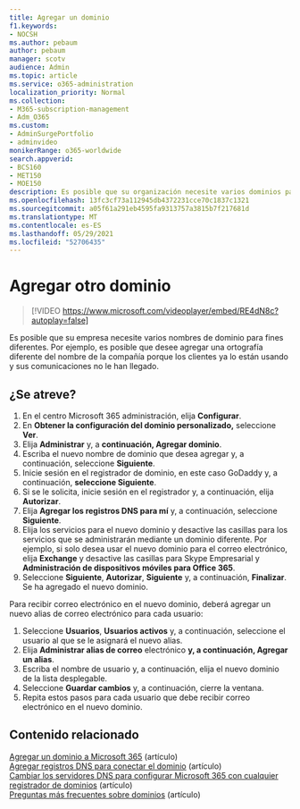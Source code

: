 ```yaml
---
title: Agregar un dominio
f1.keywords:
- NOCSH
ms.author: pebaum
author: pebaum
manager: scotv
audience: Admin
ms.topic: article
ms.service: o365-administration
localization_priority: Normal
ms.collection:
- M365-subscription-management
- Adm_O365
ms.custom:
- AdminSurgePortfolio
- adminvideo
monikerRange: o365-worldwide
search.appverid:
- BCS160
- MET150
- MOE150
description: Es posible que su organización necesite varios dominios para que los clientes puedan encontrarlo. Obtenga información sobre cómo agregar otro dominio a la suscripción.
ms.openlocfilehash: 13fc3cf73a112945db4372231cce70c1837c1321
ms.sourcegitcommit: a05f61a291eb4595fa9313757a3815b7f217681d
ms.translationtype: MT
ms.contentlocale: es-ES
ms.lasthandoff: 05/29/2021
ms.locfileid: "52706435"
---
```

# <a name="add-another-domain"></a>Agregar otro dominio

> [!VIDEO https://www.microsoft.com/videoplayer/embed/RE4dN8c?autoplay=false]

Es posible que su empresa necesite varios nombres de dominio para fines diferentes. Por ejemplo, es posible que desee agregar una ortografía diferente del nombre de la compañía porque los clientes ya lo están usando y sus comunicaciones no le han llegado.

## <a name="try-it"></a>¿Se atreve?

1. En el centro Microsoft 365 administración, elija **Configurar**.
1. En **Obtener la configuración del dominio personalizado,** seleccione **Ver**.
1. Elija **Administrar** y, a **continuación, Agregar dominio**.
1. Escriba el nuevo nombre de dominio que desea agregar y, a continuación, seleccione **Siguiente**.
1. Inicie sesión en el registrador de dominio, en este caso GoDaddy y, a continuación, **seleccione Siguiente**.
1. Si se le solicita, inicie sesión en el registrador y, a continuación, elija **Autorizar**.
1. Elija **Agregar los registros DNS para mí** y, a continuación, seleccione **Siguiente**.
1. Elija los servicios para el nuevo dominio y desactive las casillas para los servicios que se administrarán mediante un dominio diferente. Por ejemplo, si solo desea usar el nuevo dominio para el correo electrónico,  elija **Exchange** y desactive las casillas para Skype Empresarial y **Administración de dispositivos móviles para Office 365**.
1. Seleccione **Siguiente**, **Autorizar**, **Siguiente** y, a continuación, **Finalizar**. Se ha agregado el nuevo dominio.

Para recibir correo electrónico en el nuevo dominio, deberá agregar un nuevo alias de correo electrónico para cada usuario:

1. Seleccione **Usuarios**, **Usuarios activos** y, a continuación, seleccione el usuario al que se le asignará el nuevo alias.
1. Elija **Administrar alias de correo** electrónico **y, a continuación, Agregar un alias**.
1. Escriba el nombre de usuario y, a continuación, elija el nuevo dominio de la lista desplegable.
1. Seleccione **Guardar cambios** y, a continuación, cierre la ventana.
1. Repita estos pasos para cada usuario que debe recibir correo electrónico en el nuevo dominio.

## <a name="related-content"></a>Contenido relacionado

[Agregar un dominio a Microsoft 365](../admin/setup/add-domain.md) (artículo)\
[Agregar registros DNS para conectar el dominio](../admin/get-help-with-domains/create-dns-records-at-any-dns-hosting-provider.md) (artículo)\
[Cambiar los servidores DNS para configurar Microsoft 365 con cualquier registrador de dominios](../admin/get-help-with-domains/change-nameservers-at-any-domain-registrar.md) (artículo)\
[Preguntas más frecuentes sobre dominios](../admin/setup/domains-faq.yml) (artículo)